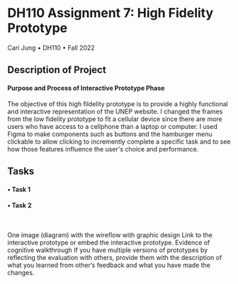 # DH110 Assignment 7: High Fidelity Prototype
Cari Jung • DH110 • Fall 2022

## Description of Project
#### Purpose and Process of Interactive Prototype Phase
The objective of this high fildelity prototype is to provide a highly functional and interactive representation of the UNEP website. I changed the frames from the low fidelity prototype to fit a cellular device since there are more users who have access to a cellphone than a laptop or computer. I used Figma to make components such as buttons and the hamburger menu clickable to allow clicking to incremently complete a specific task and to see how those features influence the user's choice and performance. 

## Tasks
#### • Task 1

#### •  Task 2


<p>&nbsp;</p>



One image (diagram) with the wireflow with graphic design 
Link to the interactive prototype or embed the interactive prototype.
Evidence of cognitive walkthrough
If you have multiple versions of prototypes by reflecting the evaluation with others, provide them with the description of what you learned from other’s feedback and what you have made the changes. 
